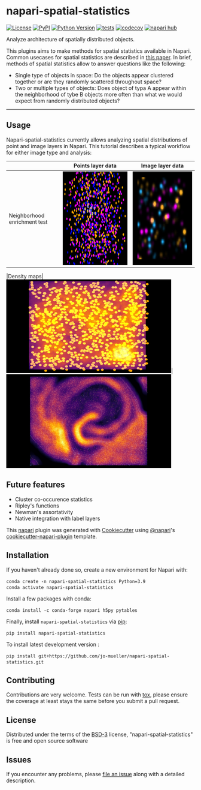 # napari-spatial-statistics

[![License](https://img.shields.io/pypi/l/napari-spatial-statistics.svg?color=green)](https://github.com/jo-mueller/napari-spatial-statistics/raw/main/LICENSE)
[![PyPI](https://img.shields.io/pypi/v/napari-spatial-statistics.svg?color=green)](https://pypi.org/project/napari-spatial-statistics)
[![Python Version](https://img.shields.io/pypi/pyversions/napari-spatial-statistics.svg?color=green)](https://python.org)
[![tests](https://github.com/jo-mueller/napari-spatial-statistics/workflows/tests/badge.svg)](https://github.com/jo-mueller/napari-spatial-statistics/actions)
[![codecov](https://codecov.io/gh/jo-mueller/napari-spatial-statistics/branch/main/graph/badge.svg)](https://codecov.io/gh/jo-mueller/napari-spatial-statistics)
[![napari hub](https://img.shields.io/endpoint?url=https://api.napari-hub.org/shields/napari-spatial-statistics)](https://napari-hub.org/plugins/napari-spatial-statistics)

Analyze architecture of spatially distributed objects.

This plugins aims to make methods for spatial statistics available in Napari. Common usecases for spatial statistics are described in [this paper](https://www.frontiersin.org/articles/10.3389/fphys.2022.832417/full). In brief, methods of spatial statistics allow to answer questions like the following:
- Single type of objects in space: Do the objects appear clustered together or are they randomly scattered throughout space?
- Two or multiple types of objects: Does object of typa A appear within the neighborhood of tybe B objects more often than what we would expect from randomly distributed objects?

----------------------------------

## Usage

Napari-spatial-statistics currently allows analyzing spatial distributions of point and image layers in Napari. This tutorial describes a typical workflow for either image type and analysis:

| | Points layer data |  Image layer data  |
| ---| ---| --- |
|Neighborhood enrichment test |[<img src="./docs/imgs/frontpage/neighborhood_enrichment_points_layer.png" width="441" height="250">](./docs/notebooks/Neighborhood_enrichment_test_points.ipynb)| [<img src="./docs/imgs/frontpage/neighborhood_enrichment_image_layer.png" width="400" height="250">](./docs/notebooks/Neighborhood_enrichment_test_images.ipynb)

|Density maps|[<img src="./docs/imgs/frontpage/density_map_points_layer.png" width="441" height="250">](./docs/notebooks/Density_maps_points_data.ipynb)|[<img src="./docs/imgs/frontpage/density_map_image_layer.png" width="441" height="250">](./docs/notebooks/Density_maps_image_data.ipynb)



## Future features
- Cluster co-occurence statistics
- Ripley's functions
- Newman's assortativity
- Native integration with label layers

This [napari] plugin was generated with [Cookiecutter] using [@napari]'s [cookiecutter-napari-plugin] template.


## Installation

If you haven't already done so, create a new environment for Napari with:

```
conda create -n napari-spatial-statistics Python=3.9
conda activate napari-spatial-statistics
```

Install a few packages with conda:

```
conda install -c conda-forge napari h5py pytables
```

Finally, install `napari-spatial-statistics` via [pip]:

    pip install napari-spatial-statistics



To install latest development version :

    pip install git+https://github.com/jo-mueller/napari-spatial-statistics.git


## Contributing

Contributions are very welcome. Tests can be run with [tox], please ensure
the coverage at least stays the same before you submit a pull request.

## License

Distributed under the terms of the [BSD-3] license,
"napari-spatial-statistics" is free and open source software

## Issues

If you encounter any problems, please [file an issue] along with a detailed description.

[napari]: https://github.com/napari/napari
[Cookiecutter]: https://github.com/audreyr/cookiecutter
[@napari]: https://github.com/napari
[MIT]: http://opensource.org/licenses/MIT
[BSD-3]: http://opensource.org/licenses/BSD-3-Clause
[GNU GPL v3.0]: http://www.gnu.org/licenses/gpl-3.0.txt
[GNU LGPL v3.0]: http://www.gnu.org/licenses/lgpl-3.0.txt
[Apache Software License 2.0]: http://www.apache.org/licenses/LICENSE-2.0
[Mozilla Public License 2.0]: https://www.mozilla.org/media/MPL/2.0/index.txt
[cookiecutter-napari-plugin]: https://github.com/napari/cookiecutter-napari-plugin

[file an issue]: https://github.com/jo-mueller/napari-spatial-statistics/issues

[napari]: https://github.com/napari/napari
[tox]: https://tox.readthedocs.io/en/latest/
[pip]: https://pypi.org/project/pip/
[PyPI]: https://pypi.org/
